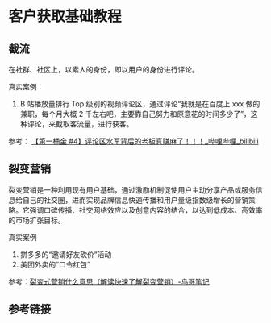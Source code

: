 # 客户获取基础教程


## 截流

在社群、社区上，以素人的身份，即以用户的身份进行评论。

真实案例：
1. B 站播放量排行 Top 级别的视频评论区，通过评论“我就是在百度上 xxx 做的兼职，每个月大概 2 千左右吧，主要靠自己努力和原意花的时间多少了”，这种评论，来截取客流量，进行获客。

参考： [【第一桶金 #4】评论区水军背后的老板真赚麻了！！！\_哔哩哔哩\_bilibili](https://www.bilibili.com/video/BV1ch4y1h7gg/)

## 裂变营销

裂变营销是一种利用现有用户基础，通过激励机制促使用户主动分享产品或服务信息给自己的社交圈，进而实现品牌信息快速传播和用户量级指数级增长的营销策略。它强调口碑传播、社交网络效应以及创意内容的结合，以达到低成本、高效率的市场扩张目标。

真实案例
1. 拼多多的“邀请好友砍价”活动
2. 美团外卖的“口令红包”

参考：[裂变式营销什么意思（解读快速了解裂变营销）-鸟哥笔记](https://www.niaogebiji.com/article-156251-1.html)

## 参考链接

